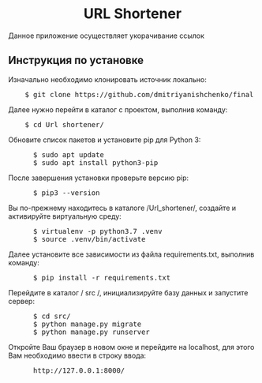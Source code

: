 <h1 align='center'> URL Shortener</h1>

<p> Данное приложение осуществляет укорачивание ссылок </p>

<h2> Инструкция по установке </h2>

<p> Изначально необходимо клонировать источник локально:</p>
<pre>
    $ git clone https://github.com/dmitriyanishchenko/final_task_1.git
</pre>
<p> Далее нужно перейти в каталог с проектом, выполнив команду:</p>
<pre>
    $ cd Url_shortener/
</pre>
<p> Обновите список пакетов и установите pip для Python 3:</p>
<pre>
      $ sudo apt update
      $ sudo apt install python3-pip
</pre>
<p> После завершения установки проверьте версию pip:</p>
<pre>
      $ pip3 --version
</pre>
<p> Вы по-прежнему находитесь в каталоге /Url_shortener/, создайте и активируйте виртуальную среду:</p>
<pre>
      $ virtualenv -p python3.7 .venv
      $ source .venv/bin/activate
</pre>
<p> Далее установите все зависимости из файла requirements.txt, выполнив команду:</p>
<pre>
      $ pip install -r requirements.txt
</pre>
<p> Перейдите в каталог / src /, инициализируйте базу данных и запустите сервер:</p>
<pre>
      $ cd src/
      $ python manage.py migrate
      $ python manage.py runserver
</pre>
<p>Откройте Ваш браузер в новом окне и перейдите на localhost, для этого Вам необходимо ввести в строку ввода:</p>
<pre>
      http://127.0.0.1:8000/
</pre>